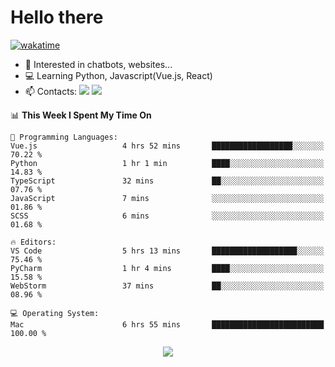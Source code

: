 # Hello there

[![wakatime](https://wakatime.com/badge/user/018bd4cf-9224-4729-b4f3-31fc6a93ca34.svg)](https://wakatime.com/@flamescoder)

- 👀 Interested in chatbots, websites...
- 💻 Learning Python, Javascript(Vue.js, React)
- 📫 Contacts: <a href="https://t.me/FlameCoder0_0" target="_blank"><img src="https://img.shields.io/badge/telegram-0088cc?logo=telegram&logoColor=white"/></a> <a href="https://discord.gg/3wt8QRndjm" target="_blank"><img src="https://img.shields.io/badge/discord-5865F2?logo=discord&logoColor=white"/></a>

<!--START_SECTION:waka-->
📊 **This Week I Spent My Time On** 

```text
💬 Programming Languages: 
Vue.js                   4 hrs 52 mins       ██████████████████░░░░░░░   70.22 % 
Python                   1 hr 1 min          ████░░░░░░░░░░░░░░░░░░░░░   14.83 % 
TypeScript               32 mins             ██░░░░░░░░░░░░░░░░░░░░░░░   07.76 % 
JavaScript               7 mins              ░░░░░░░░░░░░░░░░░░░░░░░░░   01.86 % 
SCSS                     6 mins              ░░░░░░░░░░░░░░░░░░░░░░░░░   01.68 % 

🔥 Editors: 
VS Code                  5 hrs 13 mins       ███████████████████░░░░░░   75.46 % 
PyCharm                  1 hr 4 mins         ████░░░░░░░░░░░░░░░░░░░░░   15.58 % 
WebStorm                 37 mins             ██░░░░░░░░░░░░░░░░░░░░░░░   08.96 % 

💻 Operating System: 
Mac                      6 hrs 55 mins       █████████████████████████   100.00 % 
```


<!--END_SECTION:waka-->

<div align="center">
  <img src="https://komarev.com/ghpvc/?username=FlamesC0der&style=flat-square&color=red"/>
</div>
